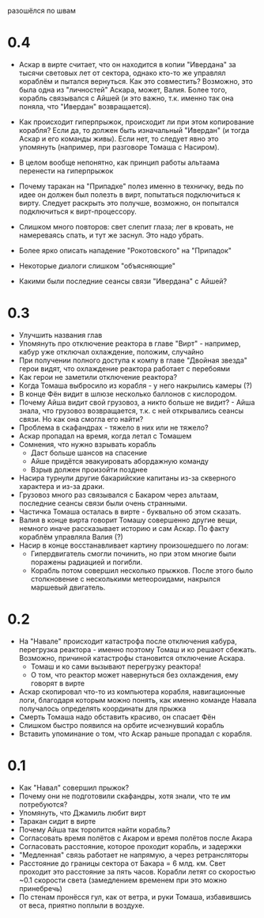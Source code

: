 разошёлся по швам

# 0.4

* Аскар в вирте считает, что он находится в копии "Ивердана" за тысячи световых лет от сектора, однако кто-то же управлял кораблём и пытался вернуться. Как это совместить? Возможно, это была одна из "личностей" Аскара, может, Валия. Более того, корабль связывался с Айшей (и это важно, т.к. именно так она поняла, что "Ивердан" возвращается).
* Как происходит гиперпрыжок, происходит ли при этом копирование корабля? Если да, то должен быть изначальный "Ивердан" (и тогда Аскар и его команды живы). Если нет, то следует явно это упомянуть (например, при разговоре Томаша с Насиром).

* В целом вообще непонятно, как принцип работы альтаама перенести на гиперпрыжок
* Почему таракан на "Припадке" полез именно в техничку, ведь по идее он должен был полезть в вирт, попытаться подключиться к вирту. Следует раскрыть это получше, возможно, он попытался подключиться к вирт-процессору.
* Слишком много повторов: свет слепит глаза; лег в кровать, не намереваясь спать, и тут же заснул. Это надо убрать.
* Более ярко описать нападение "Рокотовского" на "Припадок"
* Некоторые диалоги слишком "объясняющие"
* Какими были последние сеансы связи "Ивердана" с Айшей?

# 0.3

* Улучшить названия глав
* Упомянуть про отключение реактора в главе "Вирт" - например, кабур уже отключал охлаждение, положим, случайно
* При получении полного доступа к компу в главе "Двойная звезда" герои видят, что охлаждение реактора работает с перебоями
* Как герои не заметили отключение реактора?
* Когда Томаша выбросило из корабля - у него накрылись камеры (?)
* В конце Фён видит в шлюзе несколько баллонов с кислородом. 
* Почему Айша видит свой грузовоз, а никто больше не видит? - Айша знала, что грузовоз возвращается, т.к. с ней открывались сеансы связи. Но как она смогла его найти?
* Проблема в скафандрах - тяжело в них или не тяжело?
* Аскар пропадал на время, когда летал с Томашем
* Сомнения, что нужно взрывать корабль
    * Даст больше шансов на спасение
    * Айше придётся эвакуировать абордажную команду
    * Взрыв должен произойти позднее
* Насира турнули другие бакарийские капитаны из-за скверного характера и из-за драки.
* Грузовоз много раз связывался с Бакаром через альтаам, последние сеансы связи были очень странными.
* Частичка Томаша осталась в вирте - буквально об этом сказать.
* Валия в конце вирта говорит Томашу совершенно другие вещи, немного иначе рассказывает историю и сам Аскар. По факту кораблём управляла Валия (?)
* Насир в конце восстанавливает картину произошедшего по логам:
    * Гипердвигатель смогли починить, но при этом многие были поражены радиацией и погибли.
    * Корабль потом совершил несколько прыжков. После этого было столкновение с несколькими метеороидами, накрылся маршевый двигатель.

# 0.2

* На "Навале" происходит катастрофа после отключения кабура, перегрузка реактора - именно поэтому Томаш и ко решают сбежать. Возможно, причиной катастрофы становится отключение Аскара.
    * Томаш и ко сами вызывают перегрузку реактора!
    * О том, что реактор может навернуться без охлаждения, ему говорят в вирте
* Аскар скопировал что-то из компьютера корабля, навигационные логи, благодаря которым можно понять, как именно команде Навала получалось определять координаты для прыжка
* Смерть Томаша надо обставить красиво, он спасает Фён
* Слишком быстро появился на орбите исчезнувший корабль
* Вставить упоминание о том, что Аскар раньше пропадал с корабля.

# 0.1

* Как "Навал" совершил прыжок?
* Почему они не подготовили скафандры, хотя знали, что те им потребуются?
* Упомянуть, что Джамиль любит вирт
* Таракан сидит в вирте
* Почему Айша так торопится найти корабль?
* Согласовать время полётов с Акаром и время полётов после Акара
* Согласовать расстояние, которое проходит корабль, и задержки
* "Медленная" связь работает не напрямую, а через ретрансляторы
* Расстояние до границы сектора от Бакара = 6 млд. км. Свет проходит это расстояние за пять часов. Корабли летят со скоростью ~0.1 скорости света (замедлением временем при это можно принебречь)
* По стенам пронёсся гул, как от ветра, и руки Томаша, избавившись от веса, приятно поплыли в воздухе.